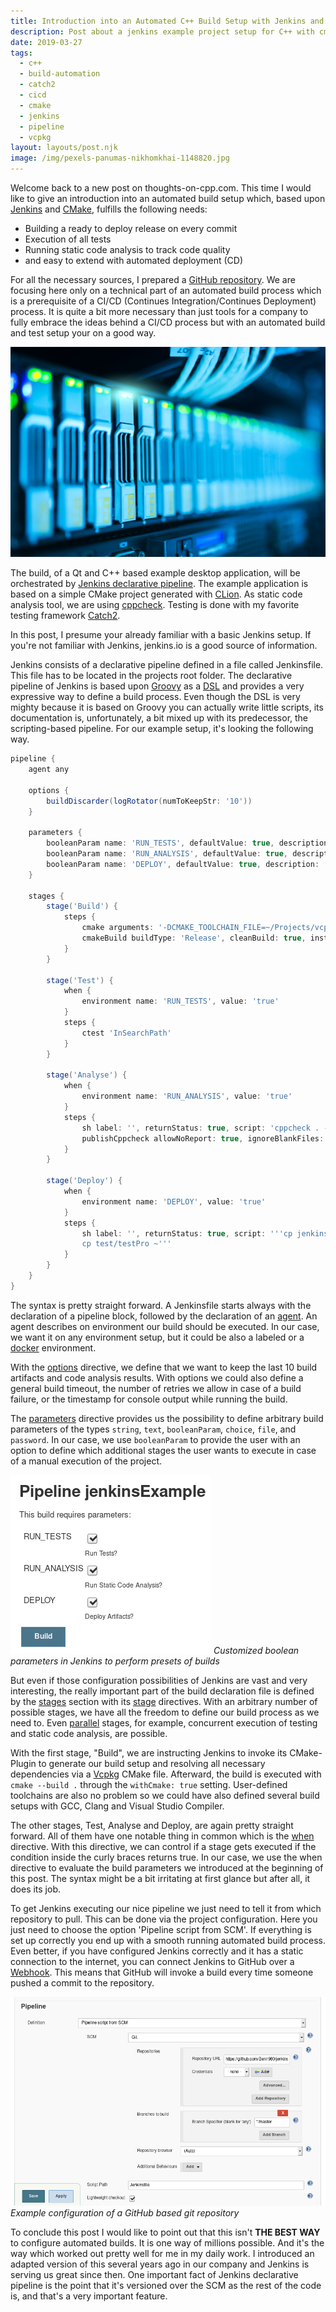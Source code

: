```yaml
---
title: Introduction into an Automated C++ Build Setup with Jenkins and CMake
description: Post about a jenkins example project setup for C++ with cmake, vcpkg, and other technologies.
date: 2019-03-27
tags:
  - c++
  - build-automation
  - catch2
  - cicd
  - cmake
  - jenkins
  - pipeline
  - vcpkg
layout: layouts/post.njk
image: /img/pexels-panumas-nikhomkhai-1148820.jpg
---
```


Welcome back to a new post on thoughts-on-cpp.com. This time I would like to give an introduction into an automated build setup which, based upon [Jenkins][1] and [CMake][2], fulfills the following needs:

- Building a ready to deploy release on every commit
- Execution of all tests
- Running static code analysis to track code quality
- and easy to extend with automated deployment (CD)

For all the necessary sources, I prepared a [GitHub repository][3]. We are focusing here only on a technical part of an automated build process which is a prerequisite of a CI/CD (Continues Integration/Continues Deployment) process. It is quite a bit more necessary than just tools for a company to fully embrace the ideas behind a CI/CD process but with an automated build and test setup your on a good way.

![Hero Image: Server, Photo by panumas nikhomkhai from Pexels](/img/pexels-panumas-nikhomkhai-1148820.jpg)

The build, of a Qt and C++ based example desktop application, will be orchestrated by [Jenkins declarative pipeline][4]. The example application is based on a simple CMake project generated with [CLion][5]. As static code analysis tool, we are using [cppcheck][6]. Testing is done with my favorite testing framework [Catch2][7].

In this post, I presume your already familiar with a basic Jenkins setup. If you're not familiar with Jenkins, jenkins.io is a good source of information.

Jenkins consists of a declarative pipeline defined in a file called Jenkinsfile. This file has to be located in the projects root folder. The declarative pipeline of Jenkins is based upon [Groovy][8] as a [DSL][9] and provides a very expressive way to define a build process. Even though the DSL is very mighty because it is based on Groovy you can actually write little scripts, its documentation is, unfortunately, a bit mixed up with its predecessor, the scripting-based pipeline. For our example setup, it's looking the following way.

```groovy
pipeline {
	agent any

	options {
		buildDiscarder(logRotator(numToKeepStr: '10'))
	}

	parameters {
		booleanParam name: 'RUN_TESTS', defaultValue: true, description: 'Run Tests?'
		booleanParam name: 'RUN_ANALYSIS', defaultValue: true, description: 'Run Static Code Analysis?'
		booleanParam name: 'DEPLOY', defaultValue: true, description: 'Deploy Artifacts?'
	}

	stages {
        stage('Build') {
            steps {
                cmake arguments: '-DCMAKE_TOOLCHAIN_FILE=~/Projects/vcpkg/scripts/buildsystems/vcpkg.cmake', installation: 'InSearchPath'
                cmakeBuild buildType: 'Release', cleanBuild: true, installation: 'InSearchPath', steps: [[withCmake: true]]
            }
        }

        stage('Test') {
            when {
                environment name: 'RUN_TESTS', value: 'true'
            }
            steps {
                ctest 'InSearchPath'
            }
        }

        stage('Analyse') {
            when {
                environment name: 'RUN_ANALYSIS', value: 'true'
            }
            steps {
                sh label: '', returnStatus: true, script: 'cppcheck . --xml --language=c++ --suppressions-list=suppressions.txt 2> cppcheck-result.xml'
                publishCppcheck allowNoReport: true, ignoreBlankFiles: true, pattern: '**/cppcheck-result.xml'
            }
        }

        stage('Deploy') {
            when {
                environment name: 'DEPLOY', value: 'true'
            }
            steps {
                sh label: '', returnStatus: true, script: '''cp jenkinsexample ~
                cp test/testPro ~'''
            }
        }
	}
}
```

The syntax is pretty straight forward. A Jenkinsfile starts always with the declaration of a pipeline block, followed by the declaration of an [agent][10]. An agent describes on environment our build should be executed. In our case, we want it on any environment setup, but it could be also a labeled or a [docker][11] environment.

With the [options][12] directive, we define that we want to keep the last 10 build artifacts and code analysis results. With options we could also define a general build timeout, the number of retries we allow in case of a build failure, or the timestamp for console output while running the build.

The [parameters][13] directive provides us the possibility to define arbitrary build parameters of the types `string`, `text`, `booleanParam`, `choice`, `file`, and `password`. In our case, we use `booleanParam` to provide the user with an option to define which additional stages the user wants to execute in case of a manual execution of the project.

![Customized boolean parameters in Jenkins to perform presets of builds](/img/jenkinsparameters-min.png)
*Customized boolean parameters in Jenkins to perform presets of builds*

But even if those configuration possibilities of Jenkins are vast and very interesting, the really important part of the build declaration file is defined by the [stages][14] section with its [stage][15] directives. With an arbitrary number of possible stages, we have all the freedom to define our build process as we need to. Even [parallel][16] stages, for example, concurrent execution of testing and static code analysis, are possible.

With the first stage, "Build", we are instructing Jenkins to invoke its CMake-Plugin to generate our build setup and resolving all necessary dependencies via a [Vcpkg][17] CMake file. Afterward, the build is executed with `cmake --build .` through the `withCmake: true` setting. User-defined toolchains are also no problem so we could have also defined several build setups with GCC, Clang and Visual Studio Compiler.

The other stages, Test, Analyse and Deploy, are again pretty straight forward. All of them have one notable thing in common which is the [when][18] directive. With this directive, we can control if a stage gets executed if the condition inside the curly braces returns true. In our case, we use the when directive to evaluate the build parameters we introduced at the beginning of this post. The syntax might be a bit irritating at first glance but after all, it does its job.

To get Jenkins executing our nice pipeline we just need to tell it from which repository to pull. This can be done via the project configuration. Here you just need to choose the option 'Pipeline script from SCM'. If everything is set up correctly you end up with a smooth running automated build process. Even better, if you have configured Jenkins correctly and it has a static connection to the internet, you can connect Jenkins to GitHub over a [Webhook][19]. This means that GitHub will invoke a build every time someone pushed a commit to the repository.

![Example configuration of a GitHub based git repository](/img/jenkinssourcecontrolconnection-min.png)
*Example configuration of a GitHub based git repository*

To conclude this post I would like to point out that this isn't **THE BEST WAY** to configure automated builds. It is one way of millions possible. And it's the way which worked out pretty well for me in my daily work. I introduced an adapted version of this several years ago in our company and Jenkins is serving us great since then. One important fact of Jenkins declarative pipeline is the point that it's versioned over the SCM as the rest of the code is, and that's a very important feature.

[1]: https://jenkins.io/
[2]: https://cmake.org/
[3]: https://github.com/Ben1980/jenkinsexample
[4]: https://jenkins.io/doc/book/pipeline/syntax/
[5]: https://www.jetbrains.com/clion/
[6]: http://cppcheck.sourceforge.net
[7]: https://github.com/catchorg/Catch2
[8]: http://groovy-lang.org/
[9]: https://en.wikipedia.org/wiki/Domain-specific_language
[10]: https://jenkins.io/doc/book/pipeline/syntax/#agent
[11]: https://www.docker.com/
[12]: https://jenkins.io/doc/book/pipeline/syntax/#options
[13]: https://jenkins.io/doc/book/pipeline/syntax/#parameters
[14]: https://jenkins.io/doc/book/pipeline/syntax/#stages
[15]: https://jenkins.io/doc/book/pipeline/syntax/#stage
[16]: https://jenkins.io/doc/book/pipeline/syntax/#parallel
[17]: https://github.com/Microsoft/vcpkg
[18]: https://jenkins.io/doc/book/pipeline/syntax/#when
[19]: https://developer.github.com/webhooks/
